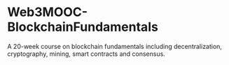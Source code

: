 # Web3MOOC-BlockchainFundamentals
A 20-week course on blockchain fundamentals including decentralization, cryptography, mining, smart contracts and consensus.
